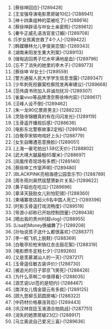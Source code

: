 
1. [蔡徐坤回应]-[1289428]
1. [王宝强导演电影票房破10亿]-[1288941]
1. [神十四乘组种的菜被吃了]-[1288616]
1. [蔡徐坤辟谣与W女士亲密照]-[1289612]
1. [秦牛正威孔语浩官宣订婚]-[1289708]
1. [5岁女孩离世救了4个人]-[1289422]
1. [韩媒曝林允儿李俊昊恋情]-[1289343]
1. [湖南耒阳发生重大刑案]-[1289113]
1. [缅甸逃回男子忆水牢满地是血]-[1289796]
1. [忘不了消失的她里的李木子]-[1289773]
1. [蔡徐坤 W女士]-[1289559]
1. [警方通报人民大学学生信息泄露]-[1289347]
1. [少年刺死校霸案检察院发再审建议]-[1289668]
1. [范伟虞书欣加入非诚勿扰3]-[1289307]
1. [雀巢vivo等品牌清空蔡徐坤内容]-[1289617]
1. [汪峰人设不倒]-[1289462]
1. [朱一龙90亿票房男主]-[1288232]
1. [灵隐寺锦鲤真的有在闪闪发光]-[1289119]
1. [玉骨遥开播观后感]-[1288636]
1. [电影东北警察故事2定档]-[1289194]
1. [白敬亭宋轶吻戏好上头]-[1288779]
1. [女生自曝遭恶意换脸]-[1289051]
1. [上海一豪宅拍出1.58亿天价]-[1288802]
1. [武大靖大腿最粗65厘米]-[1288697]
1. [凤凰传奇现场有多燃]-[1289140]
1. [蔡徐坤工作室声明]-[1289480]
1. [BLACKPINK亮相海德公园音乐节]-[1288789]
1. [周冬雨刘昊然屈楚萧新片关系]-[1289622]
1. [黄子韬也在吃瓜]-[1289696]
1. [章泽天鼓励女儿别怕犯错]-[1288360]
1. [柬埔寨夜店起火6名中国人死亡]-[1289396]
1. [时影玉骨遥打戏流畅度]-[1289519]
1. [导游小祁称已开始控制团量]-[1289438]
1. [晒出我的贵州村超vlog]-[1288955]
1. [Lisa的Money换编舞了]-[1289208]
1. [孙怡说孩子送什么都很喜欢]-[1288377]
1. [李一桐飞机上脱鞋]-[1288369]
1. [白敬亭抡枪宋轶红衣击鼓花絮]-[1288319]
1. [电影燃冬定档七夕]-[1289260]
1. [又是羡慕潮汕人的一天]-[1287217]
1. [玉骨遥任敏古装评价]-[1288730]
1. [被追光的日子郭京飞笑死]-[1288426]
1. [为什么茶啊二中值得看]-[1288035]
1. [涵艺说Uzi签的是短约]-[1288467]
1. [南洋女儿情金碧云有多疯]-[1289125]
1. [顾九思柳玉茹圆房咯]-[1288322]
1. [中药材价格暴涨背后]-[1289443]
1. [巩汉林宫廷玉液酒合拍挑战]-[1287751]
1. [消失的她票房破23亿]-[1288917]
1. [马立奥说自己爱况三喜]-[1289636]